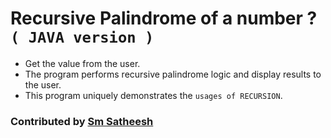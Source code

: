 # Recursive Palindrome of a number ? `( JAVA version )`

* Get the value from the user.
* The program performs recursive palindrome logic and display results to the user.
* This program uniquely demonstrates the `usages of RECURSION`.

### Contributed by [Sm Satheesh](https://github.com/smsatheesh)
